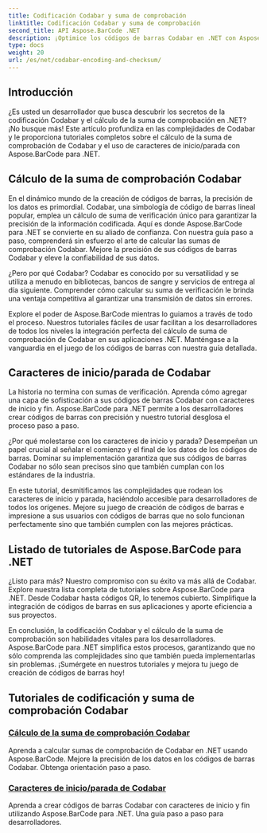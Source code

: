 ```yaml
---
title: Codificación Codabar y suma de comprobación
linktitle: Codificación Codabar y suma de comprobación
second_title: API Aspose.BarCode .NET
description: ¡Optimice los códigos de barras Codabar en .NET con Aspose.BarCode! Cálculo maestro de suma de comprobación para datos precisos. Crea sin esfuerzo usando caracteres de inicio/parada con nuestros tutoriales.
type: docs
weight: 20
url: /es/net/codabar-encoding-and-checksum/
---
```

## Introducción

¿Es usted un desarrollador que busca descubrir los secretos de la codificación Codabar y el cálculo de la suma de comprobación en .NET? ¡No busque más! Este artículo profundiza en las complejidades de Codabar y le proporciona tutoriales completos sobre el cálculo de la suma de comprobación de Codabar y el uso de caracteres de inicio/parada con Aspose.BarCode para .NET.

## Cálculo de la suma de comprobación Codabar
En el dinámico mundo de la creación de códigos de barras, la precisión de los datos es primordial. Codabar, una simbología de código de barras lineal popular, emplea un cálculo de suma de verificación único para garantizar la precisión de la información codificada. Aquí es donde Aspose.BarCode para .NET se convierte en su aliado de confianza. Con nuestra guía paso a paso, comprenderá sin esfuerzo el arte de calcular las sumas de comprobación Codabar. Mejore la precisión de sus códigos de barras Codabar y eleve la confiabilidad de sus datos.

¿Pero por qué Codabar? Codabar es conocido por su versatilidad y se utiliza a menudo en bibliotecas, bancos de sangre y servicios de entrega al día siguiente. Comprender cómo calcular su suma de verificación le brinda una ventaja competitiva al garantizar una transmisión de datos sin errores.

Explore el poder de Aspose.BarCode mientras lo guiamos a través de todo el proceso. Nuestros tutoriales fáciles de usar facilitan a los desarrolladores de todos los niveles la integración perfecta del cálculo de suma de comprobación de Codabar en sus aplicaciones .NET. Manténgase a la vanguardia en el juego de los códigos de barras con nuestra guía detallada.

## Caracteres de inicio/parada de Codabar
La historia no termina con sumas de verificación. Aprenda cómo agregar una capa de sofisticación a sus códigos de barras Codabar con caracteres de inicio y fin. Aspose.BarCode para .NET permite a los desarrolladores crear códigos de barras con precisión y nuestro tutorial desglosa el proceso paso a paso.

¿Por qué molestarse con los caracteres de inicio y parada? Desempeñan un papel crucial al señalar el comienzo y el final de los datos de los códigos de barras. Dominar su implementación garantiza que sus códigos de barras Codabar no sólo sean precisos sino que también cumplan con los estándares de la industria.

En este tutorial, desmitificamos las complejidades que rodean los caracteres de inicio y parada, haciéndolo accesible para desarrolladores de todos los orígenes. Mejore su juego de creación de códigos de barras e impresione a sus usuarios con códigos de barras que no solo funcionan perfectamente sino que también cumplen con las mejores prácticas.

## Listado de tutoriales de Aspose.BarCode para .NET
¿Listo para más? Nuestro compromiso con su éxito va más allá de Codabar. Explore nuestra lista completa de tutoriales sobre Aspose.BarCode para .NET. Desde Codabar hasta códigos QR, lo tenemos cubierto. Simplifique la integración de códigos de barras en sus aplicaciones y aporte eficiencia a sus proyectos.

En conclusión, la codificación Codabar y el cálculo de la suma de comprobación son habilidades vitales para los desarrolladores. Aspose.BarCode para .NET simplifica estos procesos, garantizando que no sólo comprenda las complejidades sino que también pueda implementarlas sin problemas. ¡Sumérgete en nuestros tutoriales y mejora tu juego de creación de códigos de barras hoy!
## Tutoriales de codificación y suma de comprobación Codabar
### [Cálculo de la suma de comprobación Codabar](./codabar-checksum-calculation/)
Aprenda a calcular sumas de comprobación de Codabar en .NET usando Aspose.BarCode. Mejore la precisión de los datos en los códigos de barras Codabar. Obtenga orientación paso a paso.
### [Caracteres de inicio/parada de Codabar](./codabar-start-stop-characters/)
Aprenda a crear códigos de barras Codabar con caracteres de inicio y fin utilizando Aspose.BarCode para .NET. Una guía paso a paso para desarrolladores.